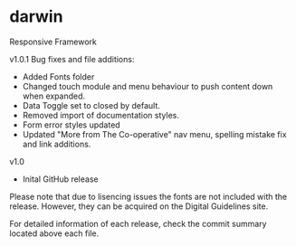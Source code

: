 darwin
========
Responsive Framework 

v1.0.1
Bug fixes and file additions:

- Added Fonts folder
- Changed touch module and menu behaviour to push content down when expanded.
- Data Toggle set to closed by default.
- Removed import of documentation styles.
- Form error styles updated
- Updated "More from The Co-operative" nav menu, spelling mistake fix and link additions.


v1.0

- Inital GitHub release


Please note that due to lisencing issues the fonts are not included with the release. However, they can be acquired on the Digital Guidelines site. 

For detailed information of each release, check the commit summary located above each file.
